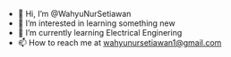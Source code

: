 - 👋 Hi, I’m @WahyuNurSetiawan
- 👀 I’m interested in learning something new
- 🌱 I’m currently learning Electrical Enginering
- 📫 How to reach me at wahyunursetiawan1@gmail.com

<!---
WahyuNurSetiawan/WahyuNurSetiawan is a ✨ special ✨ repository because its `README.md` (this file) appears on your GitHub profile.
You can click the Preview link to take a look at your changes.- 💞️ I’m looking to collaborate on anyone
--->
